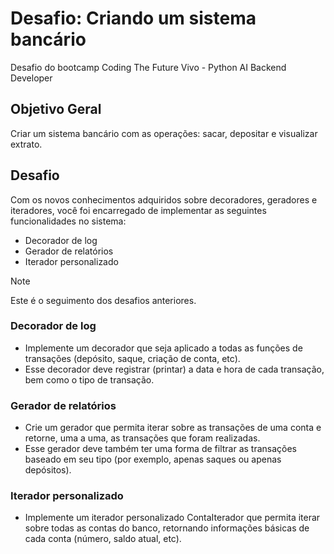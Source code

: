
# Desafio: Criando um sistema bancário

 Desafio do bootcamp Coding The Future Vivo - Python AI Backend Developer

## Objetivo Geral

Criar um sistema bancário com as operações: sacar, depositar e visualizar extrato.

## Desafio

Com os novos conhecimentos adquiridos sobre decoradores, geradores e iteradores, você foi encarregado de implementar as seguintes funcionalidades no sistema:

* Decorador de log
* Gerador de relatórios
* Iterador personalizado

> [!NOTE]
> Este é o seguimento dos desafios anteriores.

### Decorador de log

* Implemente um decorador que seja aplicado a todas as funções de transações (depósito, saque, criação de conta, etc).
* Esse decorador deve registrar (printar) a data e hora de cada transação, bem como o tipo de transação.

### Gerador de relatórios

* Crie um gerador que permita iterar sobre as transações de uma conta e retorne, uma a uma, as transações que foram realizadas.
* Esse gerador deve também ter uma forma de filtrar as transações baseado em seu tipo (por exemplo, apenas saques ou apenas depósitos).

### Iterador personalizado

* Implemente um iterador personalizado ContaIterador que permita iterar sobre todas as contas do banco, retornando informações básicas de cada conta (número, saldo atual, etc).
